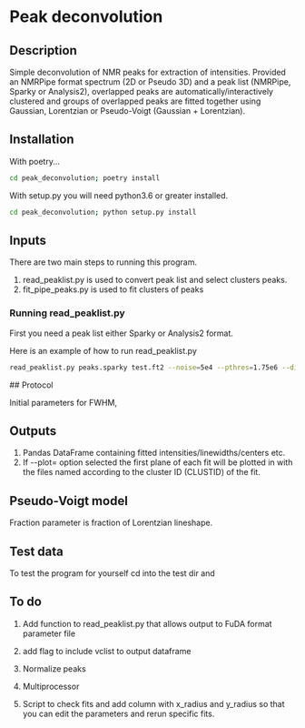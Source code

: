 # Peak deconvolution

## Description

Simple deconvolution of NMR peaks for extraction of intensities. Provided an NMRPipe format spectrum (2D or Pseudo 3D) and a peak list (NMRPipe, Sparky or Analysis2), overlapped peaks are automatically/interactively clustered and groups of overlapped peaks are fitted together using Gaussian, Lorentzian or Pseudo-Voigt (Gaussian + Lorentzian).

## Installation

With poetry...

```bash
cd peak_deconvolution; poetry install
```

With setup.py you will need python3.6 or greater installed.

```bash
cd peak_deconvolution; python setup.py install
```

## Inputs

There are two main steps to running this program.

1. read_peaklist.py is used to convert peak list and select clusters peaks.
2. fit_pipe_peaks.py is used to fit clusters of peaks


### Running read_peaklist.py

First you need a peak list either Sparky or Analysis2 format.

Here is an example of how to run read_peaklist.py

```bash
read_peaklist.py peaks.sparky test.ft2 --noise=5e4 --pthres=1.75e6 --dims=0,1,2 --show --outfmt=csv
```




## Protocol

Initial parameters for FWHM,  



## Outputs

1. Pandas DataFrame containing fitted intensities/linewidths/centers etc.
2. If --plot=<path> option selected the first plane of each fit will be plotted in <path> with the files named according to the cluster ID (CLUSTID) of the fit.


## Pseudo-Voigt model

Fraction parameter is fraction of Lorentzian lineshape.

## Test data

To test the program for yourself cd into the test dir and 

## To do

1. Add function to read_peaklist.py that allows output to FuDA format parameter file

2. add flag to include vclist to output dataframe

3. Normalize peaks

4. Multiprocessor

5. Script to check fits and add column with x_radius and y_radius so that you can edit the parameters and rerun specific fits.
